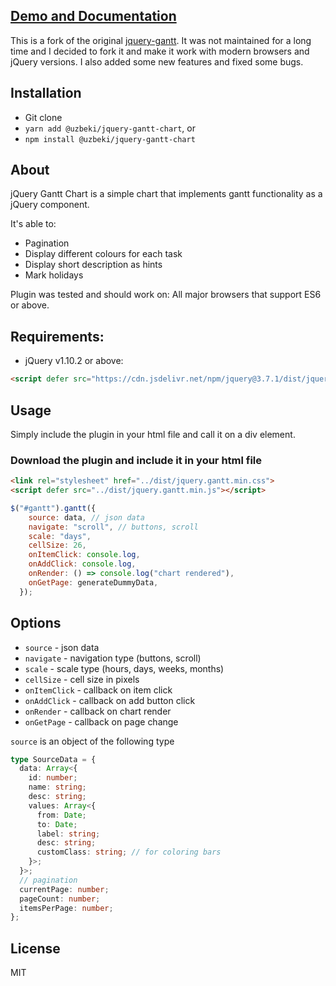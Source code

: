 ## [Demo and Documentation](https://github.com/uzbeki/jquery-gantt-chart/)
This is a fork of the original [jquery-gantt](https://github.com/taitems/jQuery.Gantt). It was not maintained for a long time and I decided to fork it and make it work with modern browsers and jQuery versions. I also added some new features and fixed some bugs.

## Installation
- Git clone
- `yarn add @uzbeki/jquery-gantt-chart`, or
- `npm install @uzbeki/jquery-gantt-chart` 

## About

jQuery Gantt Chart is a simple chart that implements gantt functionality as 
a jQuery component.

It's able to:
 - Pagination
 - Display different colours for each task
 - Display short description as hints
 - Mark holidays

Plugin was tested and should work on:
All major browsers that support ES6 or above.

## Requirements:
- jQuery v1.10.2 or above:
```html
<script defer src="https://cdn.jsdelivr.net/npm/jquery@3.7.1/dist/jquery.min.js"></script>
```

## Usage
Simply include the plugin in your html file and call it on a div element. 

### Download the plugin and include it in your html file

```html
<link rel="stylesheet" href="../dist/jquery.gantt.min.css">
<script defer src="../dist/jquery.gantt.min.js"></script>
```


```js
$("#gantt").gantt({
    source: data, // json data
    navigate: "scroll", // buttons, scroll
    scale: "days",
    cellSize: 26,
    onItemClick: console.log,
    onAddClick: console.log,
    onRender: () => console.log("chart rendered"),
    onGetPage: generateDummyData,
  });
```

## Options
- `source` - json data
- `navigate` - navigation type (buttons, scroll)
- `scale` - scale type (hours, days, weeks, months)
- `cellSize` - cell size in pixels
- `onItemClick` - callback on item click
- `onAddClick` - callback on add button click
- `onRender` - callback on chart render
- `onGetPage` - callback on page change

`source` is an object of the following type
```ts
type SourceData = {
  data: Array<{
    id: number;
    name: string;
    desc: string;
    values: Array<{
      from: Date;
      to: Date;
      label: string;
      desc: string;
      customClass: string; // for coloring bars
    }>;
  }>;
  // pagination
  currentPage: number;
  pageCount: number;
  itemsPerPage: number;
};
```

## License
MIT

